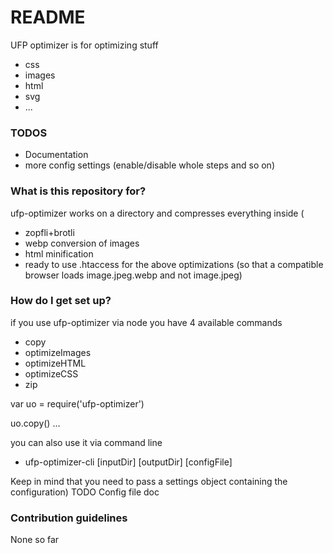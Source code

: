 # README #

UFP optimizer is for optimizing stuff

* css
* images
* html
* svg
* ...


### TODOS ###

* Documentation
* more config settings (enable/disable whole steps and so on)

### What is this repository for? ###

ufp-optimizer works on a directory and compresses everything inside (

* zopfli+brotli
* webp conversion of images
* html minification
* ready to use .htaccess for the above optimizations (so that a compatible browser loads image.jpeg.webp and not image.jpeg)

### How do I get set up? ###

if you use ufp-optimizer via node you have  4 available commands

* copy
* optimizeImages
* optimizeHTML
* optimizeCSS
* zip

var uo = require('ufp-optimizer')

uo.copy()
...


you can also use it via command line

* ufp-optimizer-cli [inputDir] [outputDir] [configFile]



Keep in mind that you need to pass a settings object containing the configuration)
TODO Config file doc

### Contribution guidelines ###

None so far